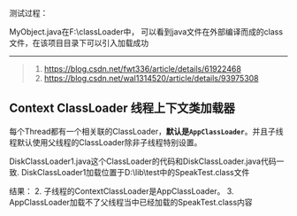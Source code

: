 测试过程：

MyObject.java在F:\classLoader中，
可以看到java文件在外部编译而成的class文件，在该项目目录下可以引入加载成功

---

> 1. https://blog.csdn.net/fwt336/article/details/61922468
> 2. https://blog.csdn.net/wal1314520/article/details/93975308

## Context ClassLoader 线程上下文类加载器

每个Thread都有一个相关联的ClassLoader，**默认是`AppClassLoader`**。并且子线程默认使用父线程的ClassLoader除非子线程特别设置。

DiskClassLoader1.java这个ClassLoader的代码和DiskClassLoader.java代码一致.
DiskClassLoader1加载位置于D:\\lib\\test中的SpeakTest.class文件

结果：
2. 子线程的ContextClassLoader是AppClassLoader。
3. AppClassLoader加载不了父线程当中已经加载的SpeakTest.class内容

